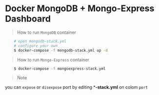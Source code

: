 # Docker MongoDB + Mongo-Express Dashboard

> How to run `MongoDB` container

```bash
    # open mongodb-stack.yml 
    # configure your own
    $ docker-compose -f mongodb-stack.yml up -d
```

> How to run `Mongo-Express` container

```bash
    $ docker-compose -f mongoexpress-stack.yml
```

> Note

you can `expose` or `disexpose` port by editing ***-stack.yml** on colom `port`